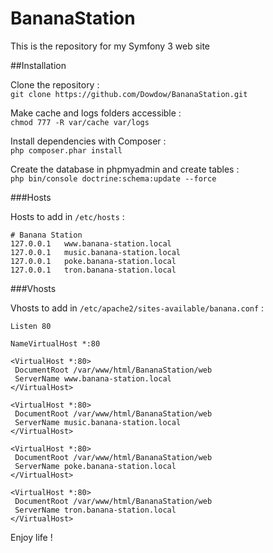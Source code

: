 BananaStation
=============

This is the repository for my Symfony 3 web site

##Installation

Clone the repository :  
`git clone https://github.com/Dowdow/BananaStation.git`

Make cache and logs folders accessible :  
`chmod 777 -R var/cache var/logs`

Install dependencies with Composer :  
`php composer.phar install`

Create the database in phpmyadmin and create tables :  
`php bin/console doctrine:schema:update --force`

###Hosts

Hosts to add in `/etc/hosts` :

```
# Banana Station
127.0.0.1	www.banana-station.local
127.0.0.1	music.banana-station.local
127.0.0.1	poke.banana-station.local
127.0.0.1	tron.banana-station.local
```

###Vhosts

Vhosts to add in `/etc/apache2/sites-available/banana.conf` :

```
Listen 80

NameVirtualHost *:80

<VirtualHost *:80>
 DocumentRoot /var/www/html/BananaStation/web
 ServerName www.banana-station.local
</VirtualHost>

<VirtualHost *:80>
 DocumentRoot /var/www/html/BananaStation/web 
 ServerName music.banana-station.local
</VirtualHost>

<VirtualHost *:80>
 DocumentRoot /var/www/html/BananaStation/web 
 ServerName poke.banana-station.local
</VirtualHost>

<VirtualHost *:80>
 DocumentRoot /var/www/html/BananaStation/web 
 ServerName tron.banana-station.local
</VirtualHost>
```
Enjoy life !

